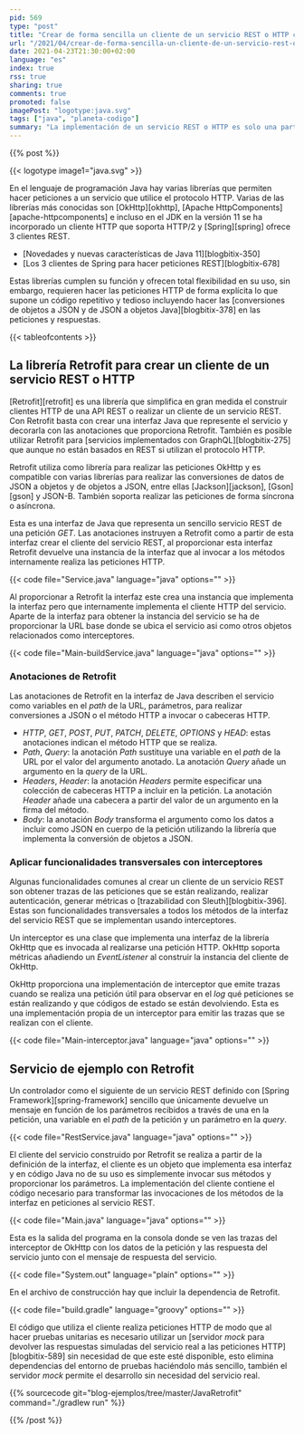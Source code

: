 ```yaml
---
pid: 569
type: "post"
title: "Crear de forma sencilla un cliente de un servicio REST o HTTP con Retrofit"
url: "/2021/04/crear-de-forma-sencilla-un-cliente-de-un-servicio-rest-o-http-con-retrofit/"
date: 2021-04-23T21:30:00+02:00
language: "es"
index: true
rss: true
sharing: true
comments: true
promoted: false
imagePost: "logotype:java.svg"
tags: ["java", "planeta-codigo"]
summary: "La implementación de un servicio REST o HTTP es solo una parte, el otro lado es crear un cliente de ese u otro servicio que permita invocarlo, proporcionar parámetros y obtener las respuestas. Con la librería Retrofit implementar un cliente de un servicio en Java es una tarea bastante sencilla sencilla que utiliza una simple interfaz a la que se le añaden varias anotaciones que le indican a Retrofit cómo construir una implementación a partir de la interfaz. El código que hace uso de la clase que implementa la interfaz del servicio con Retrofit no es diferente de usar una clase que implementa una interfaz."
---
```


{{% post %}}

{{< logotype image1="java.svg" >}}

En el lenguaje de programación Java hay varias librerías que permiten hacer peticiones a un servicio que utilice el protocolo HTTP. Varias de las librerías más conocidas son [OkHttp][okhttp], [Apache HttpComponents][apache-httpcomponents] e incluso en el JDK en la versión 11 se ha incorporado un cliente HTTP que soporta HTTP/2 y [Spring][spring] ofrece 3 clientes REST.

* [Novedades y nuevas características de Java 11][blogbitix-350]
* [Los 3 clientes de Spring para hacer peticiones REST][blogbitix-678]

Estas librerías cumplen su función y ofrecen total flexibilidad en su uso, sin embargo, requieren hacer las peticiones HTTP de forma explícita lo que supone un código repetitivo y tedioso incluyendo hacer las [conversiones de objetos a JSON y de JSON a objetos Java][blogbitix-378] en las peticiones y respuestas.

{{< tableofcontents >}}

## La librería Retrofit para crear un cliente de un servicio REST o HTTP

[Retrofit][retrofit] es una librería que simplifica en gran medida el construir clientes HTTP de una API REST o realizar un cliente de un servicio REST. Con Retrofit basta con crear una interfaz Java que represente el servicio y decorarla con las anotaciones que proporciona Retrofit. También es posible utilizar Retrofit para [servicios implementados con GraphQL][blogbitix-275] que aunque no están basados en REST si utilizan el protocolo HTTP.

Retrofit utiliza como librería para realizar las peticiones OkHttp y es compatible con varias librerías para realizar las conversiones de datos de JSON a objetos y de objetos a JSON, entre ellas [Jackson][jackson], [Gson][gson] y JSON-B. También soporta realizar las peticiones de forma síncrona o asíncrona.

Esta es una interfaz de Java que representa un sencillo servicio REST de una petición _GET_. Las anotaciones instruyen a Retrofit como a partir de esta interfaz crear el cliente del servicio REST, al proporcionar esta interfaz Retrofit devuelve una instancia de la interfaz que al invocar a los métodos internamente realiza las peticiones HTTP.

{{< code file="Service.java" language="java" options="" >}}

Al proporcionar a Retrofit la interfaz este crea una instancia que implementa la interfaz pero que internamente implementa el cliente HTTP del servicio. Aparte de la interfaz para obtener la instancia del servicio se ha de proporcionar la URL base donde se ubica el servicio asi como otros objetos relacionados como interceptores.

{{< code file="Main-buildService.java" language="java" options="" >}}

### Anotaciones de Retrofit

Las anotaciones de Retrofit en la interfaz de Java describen el servicio como variables en el _path_ de la URL, parámetros, para realizar conversiones a JSON o el método HTTP a invocar o cabeceras HTTP.

* _HTTP_, _GET_, _POST_, _PUT_, _PATCH_, _DELETE_, _OPTIONS_ y _HEAD_: estas anotaciones indican el método HTTP que se realiza.
* _Path_, _Query_: la anotación _Path_ sustituye una variable en el _path_ de la URL por el valor del argumento anotado. La anotación _Query_ añade un argumento en la _query_ de la URL.
* _Headers_, _Header_: la anotación _Headers_ permite especificar una colección de cabeceras HTTP a incluir en la petición. La anotación _Header_ añade una cabecera a partir del valor de un argumento en la firma del método.
* _Body_: la anotación _Body_ transforma el argumento como los datos a incluir como JSON en cuerpo de la petición utilizando la librería que implementa la conversión de objetos a JSON.

### Aplicar funcionalidades transversales con interceptores

Algunas funcionalidades comunes al crear un cliente de un servicio REST son obtener trazas de las peticiones que se están realizando, realizar autenticación, generar métricas o [trazabilidad con Sleuth][blogbitix-396]. Estas son funcionalidades transversales a todos los métodos de la interfaz del servicio REST que se implementan usando interceptores.

Un interceptor es una clase que implementa una interfaz de la librería OkHttp que es invocada al realizarse una petición HTTP. OkHttp soporta métricas añadiendo un _EventListener_ al construir la instancia del cliente de OkHttp.

OkHttp proporciona una implementación de interceptor que emite trazas cuando se realiza una petición útil para observar en el _log_ qué peticiones se están realizando y que códigos de estado se están devolviendo. Esta es una implementación propia de un interceptor para emitir las trazas que se realizan con el cliente.

{{< code file="Main-interceptor.java" language="java" options="" >}}

## Servicio de ejemplo con Retrofit

Un controlador como el siguiente de un servicio REST definido con [Spring Framework][spring-framework] sencillo que únicamente devuelve un mensaje en función de los parámetros recibidos a través de una en la petición, una variable en el _path_ de la petición y un parámetro en la _query_.

{{< code file="RestService.java" language="java" options="" >}}

El cliente del servicio construido por Retrofit se realiza a partir de la definición de la interfaz, el cliente es un objeto que implementa esa interfaz y en código Java no de su uso es simplemente invocar sus métodos y proporcionar los parámetros. La implementación del cliente contiene el código necesario para transformar las invocaciones de los métodos de la interfaz en peticiones al servicio REST.

{{< code file="Main.java" language="java" options="" >}}

Esta es la salida del programa en la consola donde se ven las trazas del interceptor de OkHttp con los datos de la petición y las respuesta del servicio junto con el mensaje de respuesta del servicio.

{{< code file="System.out" language="plain" options="" >}}

En el archivo de construcción hay que incluir la dependencia de Retrofit.

{{< code file="build.gradle" language="groovy" options="" >}}

El código que utiliza el cliente realiza peticiones HTTP de modo que al hacer pruebas unitarias es necesario utilizar un [servidor _mock_ para devolver las respuestas simuladas del servicio real a las peticiones HTTP][blogbitix-589] sin necesidad de que este esté disponible, esto elimina dependencias del entorno de pruebas haciéndolo más sencillo, también el servidor _mock_ permite el desarrollo sin necesidad del servicio real.

{{% sourcecode git="blog-ejemplos/tree/master/JavaRetrofit" command="./gradlew run" %}}

{{% /post %}}
